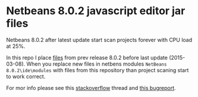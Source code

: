 Netbeans 8.0.2 javascript editor jar files
==========================================

Netbeans 8.0.2 after latest update start scan projects forever with CPU load at 25%.

In this repo I place [files](https://github.com/uran1980/nb-8.0.2-javascript-editor-files/tree/master/ide/modules) from prev release 8.0.2 before last update (2015-03-08). When you replace new files in netbens modules ```NetBeans 8.0.2\ide\modules``` with files from this repository than project scaning start to work correct.

For mor info please see this [stackoverflow](http://stackoverflow.com/questions/28811246/netbeans-background-scanning-projects-takes-too-long) thread and [this bugreport](https://netbeans.org/bugzilla/show_bug.cgi?id=250985).
